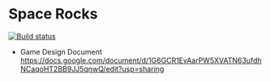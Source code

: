 # Space Rocks

[![Build status](https://ci.appveyor.com/api/projects/status/i8pd1360bfrbaxw4/branch/master?svg=true)](https://ci.appveyor.com/project/SubStrifer/spacerocks/branch/master)

* Game Design Document
https://docs.google.com/document/d/1G6GCR1EvAarPW5XVATN63ufdhNCaqoHT2BB9JJ5qnwQ/edit?usp=sharing
